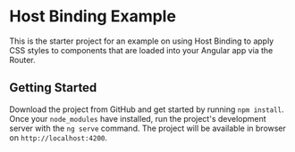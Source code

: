 # Host Binding Example

This is the starter project for an example on using Host Binding to apply CSS styles to components that are loaded into your Angular app via the Router.

## Getting Started
Download the project from GitHub and get started by running `npm install`. Once your `node_modules` have installed, run the project's development server with the `ng serve` command. The project will be available in browser on `http://localhost:4200`.